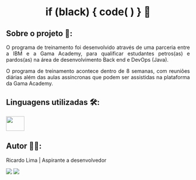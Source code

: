 <h1 align="center"> if (black) { code( ) } 👊 </h1>

## Sobre o projeto 🔎:

<p align="justify">O programa de treinamento foi desenvolvido através de uma parceria entre a IBM e a Gama Academy, para qualificar estudantes petros(as) e pardos(as) na área de desenvolvimento Back end e DevOps (Java). </p>

<p align="justify">O programa de treinamento acontece dentro de 8 semanas, com reuniões diárias além das aulas assíncronas que podem ser assistidas na plataforma da Gama Academy.</p>

## Linguagens utilizadas 🛠️:

<div>
    <img height="40" width="50" src="https://cdn.jsdelivr.net/gh/devicons/devicon/icons/java/java-plain-wordmark.svg"/>   
</div>

## Autor 👨‍🎨:
Ricardo Lima | Aspirante a desenvolvedor
<div>
    <a href="mailto:sricardolimaa@gmail.com" target="_blank"><img src="https://img.shields.io/badge/Gmail-D14836?style=for-the-badge&logo=gmail&logoColor=white"target="_blank"></a> 
    <a href="https://www.linkedin.com/in/slimarc/" target="_blank"><img src="https://img.shields.io/badge/LinkedIn-0077B5?style=for-the-badge&logo=linkedin&logoColor=white" target="_blank"></a> 
</div>
